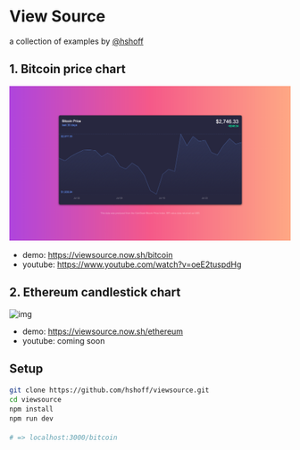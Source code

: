 # View Source
a collection of examples by [@hshoff](https://twitter.com/hshoff)


## 1. Bitcoin price chart

![img](./previews/01-bitcoin.png)

- demo: https://viewsource.now.sh/bitcoin
- youtube: https://www.youtube.com/watch?v=oeE2tuspdHg

## 2. Ethereum candlestick chart

![img](./previews/01-ethereum.png)

- demo: https://viewsource.now.sh/ethereum
- youtube: coming soon

## Setup

```bash
git clone https://github.com/hshoff/viewsource.git
cd viewsource
npm install
npm run dev

# => localhost:3000/bitcoin
```
